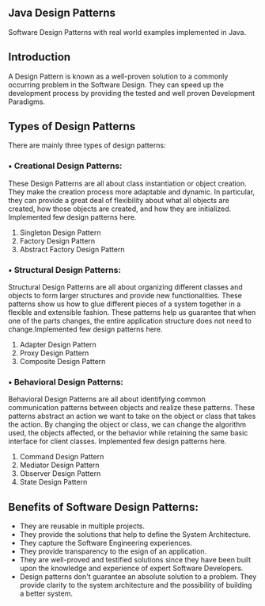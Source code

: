 ## Java Design Patterns
Software Design Patterns with real world examples implemented in Java.

## Introduction 
A Design Pattern is known as a well-proven solution to a commonly occurring problem in the Software Design. They can speed up the development process by providing the tested and well proven Development Paradigms.

## Types of Design Patterns

There are mainly three types of design patterns:

### •	Creational Design Patterns:

These Design Patterns are all about class instantiation or object creation. They make the creation process more adaptable and dynamic. In particular, they can provide a great deal of flexibility about what all objects are created, how those objects are created, and how they are initialized. Implemented few design patterns here.
1. Singleton Design Pattern
2. Factory Design Pattern
3. Abstract Factory Design Pattern

### •	Structural Design Patterns:

Structural Design Patterns are all about organizing different classes and objects to form larger structures and provide new functionalities. These patterns show us how to glue different pieces of a system together in a flexible and extensible fashion. These patterns help us guarantee that when one of the parts changes, the entire application structure does not need to change.Implemented few design patterns here.
1. Adapter Design Pattern
2. Proxy Design Pattern
3. Composite Design Pattern

### •	Behavioral Design Patterns:

Behavioral Design Patterns are all about identifying common communication patterns between objects and realize these patterns. These patterns abstract an action we want to take on the object or class that takes the action. By changing the object or class, we can change the algorithm used, the objects affected, or the behavior while retaining the same basic interface for client classes. Implemented few design patterns here.
1. Command Design Pattern
2. Mediator Design Pattern
3. Observer Design Pattern
4. State Design Pattern

## Benefits of Software Design Patterns:

* They are reusable in multiple projects.
* They provide the solutions that help to define the System Architecture.
* They capture the Software Engineering experiences.
* They provide transparency to the esign of an application.
* They are well-proved and testified solutions since they have been built upon the knowledge and experience of expert Software Developers.
* Design patterns don't guarantee an absolute solution to a problem. They provide clarity to the system architecture and the possibility of building a better system.
